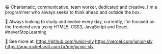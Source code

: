 😀 Charismatic, communicative, team worker, dedicated and creative. I'm a programmer who always seeks to think ahead and outside the box.

📌 Always looking to study and evolve every day, currently, I'm focused on the frontend area using HTML5, CSS3, JavaScript and React. #neverStopLearning

👀 See more at:
https://github.com/junior-slv
https://vercel.com/junior-slv
https://app.rocketseat.com.br/me/junior-slv
